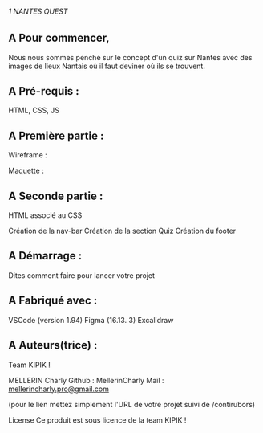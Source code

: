 ###### 1 NANTES QUEST

## A Pour commencer,

Nous nous sommes penché sur le concept d'un quiz sur Nantes avec des images de lieux Nantais où il faut deviner où ils se trouvent.

## A Pré-requis :

HTML, CSS, JS

## A Première partie :

Wireframe :

Maquette :

## A Seconde partie :

HTML associé au CSS

Création de la nav-bar
Création de la section Quiz
Création du footer

## A Démarrage :

Dites comment faire pour lancer votre projet

## A Fabriqué avec :

VSCode (version 1.94)
Figma (16.13. 3)
Excalidraw

## A Auteurs(trice) :

Team KIPIK !

MELLERIN Charly
Github : MellerinCharly
Mail : mellerincharly.pro@gmail.com

(pour le lien mettez simplement l'URL de votre projet suivi de /contirubors)

License
Ce produit est sous licence de la team KIPIK !
